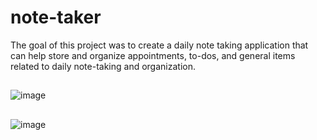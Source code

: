 # note-taker
The goal of this project was to create a daily note taking application that can help store and organize appointments, to-dos, and general items related to daily note-taking and organization.

##
![image](https://user-images.githubusercontent.com/75334749/110259268-61dcfc00-7f6c-11eb-896c-ec1fc9374502.png)

##
![image](https://user-images.githubusercontent.com/75334749/110259383-019a8a00-7f6d-11eb-9468-175c486e2cf3.png)
